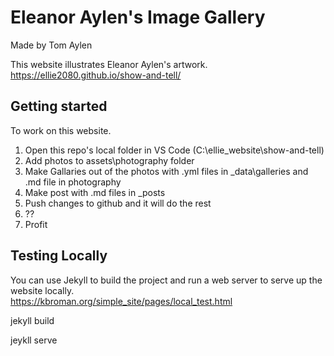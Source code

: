 # Eleanor Aylen's Image Gallery
Made by Tom Aylen 

This website illustrates Eleanor Aylen's artwork.  
https://ellie2080.github.io/show-and-tell/

## Getting started
To work on this website.
1. Open this repo's local folder in VS Code (C:\ellie_website\show-and-tell)
2. Add photos to assets\photography folder
3. Make Gallaries out of the photos with .yml files in _data\galleries and .md file in photography
4. Make post with .md files in _posts
5. Push changes to github and it will do the rest
5. ??
6. Profit

## Testing Locally
You can use Jekyll to build the project and run a web server to serve up the website locally.  
https://kbroman.org/simple_site/pages/local_test.html  

jekyll build  

jeykll serve  

